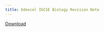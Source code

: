 ```yaml
---
title: Edexcel IGCSE Biology Revision Note
---
```


[Download](/pdfs/igcse-biology-revision-note.pdf)
